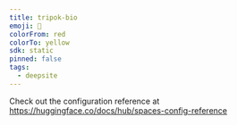 ```yaml
---
title: tripok-bio
emoji: 🐳
colorFrom: red
colorTo: yellow
sdk: static
pinned: false
tags:
  - deepsite
---
```


Check out the configuration reference at https://huggingface.co/docs/hub/spaces-config-reference